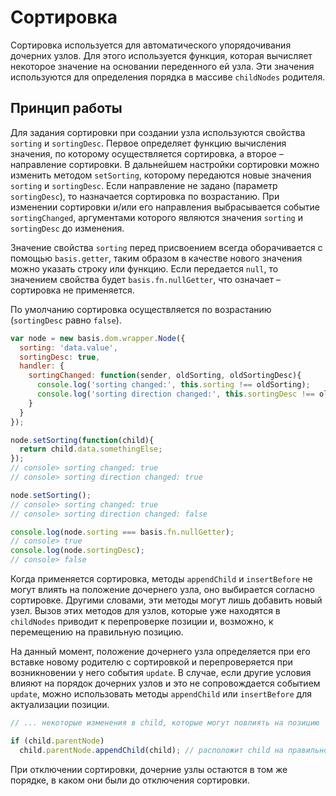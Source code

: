 # Сортировка

Сортировка используется для автоматического упорядочивания дочерних узлов. Для этого используется функция, которая вычисляет некоторое значение на основании переденного ей узла. Эти значения используются для определения порядка в массиве `childNodes` родителя.

## Принцип работы

Для задания сортировки при создании узла используются свойства `sorting` и `sortingDesc`. Первое определяет функцию вычисления значения, по которому осуществляется сортировка, а второе – направление сортировки. В дальнейшем настройки сортировки можно изменить методом `setSorting`, которому передаются новые значения `sorting` и `sortingDesc`. Если направление не задано (параметр `sortingDesc`), то назначается сортировка по возрастанию. При изменении сортировки и/или его направления выбрасывается событие `sortingChanged`, аргументами которого являются значения `sorting` и `sortingDesc` до изменения.

Значение свойства `sorting` перед присвоением всегда оборачивается с помощью `basis.getter`, таким образом в качестве нового значения можно указать строку или функцию. Если передается `null`, то значением свойства будет `basis.fn.nullGetter`, что означает – сортировка не применяется.

По умолчанию сортировка осуществляется по возрастанию (`sortingDesc` равно `false`).

```js
var node = new basis.dom.wrapper.Node({
  sorting: 'data.value',
  sortingDesc: true,
  handler: {
    sortingChanged: function(sender, oldSorting, oldSortingDesc){
      console.log('sorting changed:', this.sorting !== oldSorting);
      console.log('sorting direction changed:', this.sortingDesc !== oldSortingDesc);
    }
  }
});

node.setSorting(function(child){
  return child.data.somethingElse;
});
// console> sorting changed: true
// console> sorting direction changed: true

node.setSorting();
// console> sorting changed: true
// console> sorting direction changed: false

console.log(node.sorting === basis.fn.nullGetter);
// console> true
console.log(node.sortingDesc);
// console> false
```

Когда применяется сортировка, методы `appendChild` и `insertBefore` не могут влиять на положение дочернего узла, оно выбирается согласно сортировке. Другими словами, эти методы могут лишь добавить новый узел. Вызов этих методов для узлов, которые уже находятся в `childNodes` приводит к перепроверке позиции и, возможно, к перемещению на правильную позицию.

На данный момент, положение дочернего узла определяется при его вставке новому родителю с сортировкой и перепроверяется при возникновении у него события `update`. В случае, если другие условия влияют на порядок дочерних узлов и это не сопровождается событием `update`, можно использовать методы `appendChild` или `insertBefore` для актуализации позиции.

```js
// ... некоторые изменения в child, которые могут повлиять на позицию

if (child.parentNode)
  child.parentNode.appendChild(child); // расположит child на правильной позиции
```

При отключении сортировки, дочерние узлы остаются в том же порядке, в каком они были до отключения сортировки.
